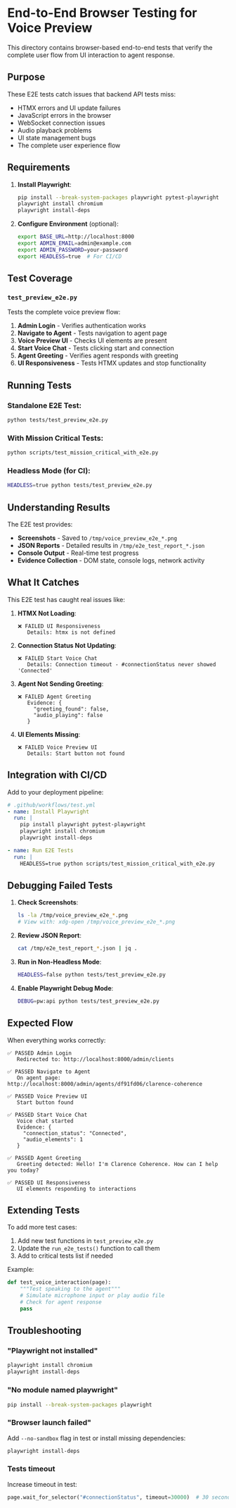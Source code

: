 # End-to-End Browser Testing for Voice Preview

This directory contains browser-based end-to-end tests that verify the complete user flow from UI interaction to agent response.

## Purpose

These E2E tests catch issues that backend API tests miss:
- HTMX errors and UI update failures
- JavaScript errors in the browser
- WebSocket connection issues
- Audio playback problems
- UI state management bugs
- The complete user experience flow

## Requirements

1. **Install Playwright**:
   ```bash
   pip install --break-system-packages playwright pytest-playwright
   playwright install chromium
   playwright install-deps
   ```

2. **Configure Environment** (optional):
   ```bash
   export BASE_URL=http://localhost:8000
   export ADMIN_EMAIL=admin@example.com
   export ADMIN_PASSWORD=your-password
   export HEADLESS=true  # For CI/CD
   ```

## Test Coverage

### `test_preview_e2e.py`

Tests the complete voice preview flow:

1. **Admin Login** - Verifies authentication works
2. **Navigate to Agent** - Tests navigation to agent page
3. **Voice Preview UI** - Checks UI elements are present
4. **Start Voice Chat** - Tests clicking start and connection
5. **Agent Greeting** - Verifies agent responds with greeting
6. **UI Responsiveness** - Tests HTMX updates and stop functionality

## Running Tests

### Standalone E2E Test:
```bash
python tests/test_preview_e2e.py
```

### With Mission Critical Tests:
```bash
python scripts/test_mission_critical_with_e2e.py
```

### Headless Mode (for CI):
```bash
HEADLESS=true python tests/test_preview_e2e.py
```

## Understanding Results

The E2E test provides:
- **Screenshots** - Saved to `/tmp/voice_preview_e2e_*.png`
- **JSON Reports** - Detailed results in `/tmp/e2e_test_report_*.json`
- **Console Output** - Real-time test progress
- **Evidence Collection** - DOM state, console logs, network activity

## What It Catches

This E2E test has caught real issues like:

1. **HTMX Not Loading**:
   ```
   ❌ FAILED UI Responsiveness
      Details: htmx is not defined
   ```

2. **Connection Status Not Updating**:
   ```
   ❌ FAILED Start Voice Chat
      Details: Connection timeout - #connectionStatus never showed 'Connected'
   ```

3. **Agent Not Sending Greeting**:
   ```
   ❌ FAILED Agent Greeting
      Evidence: {
        "greeting_found": false,
        "audio_playing": false
      }
   ```

4. **UI Elements Missing**:
   ```
   ❌ FAILED Voice Preview UI
      Details: Start button not found
   ```

## Integration with CI/CD

Add to your deployment pipeline:

```yaml
# .github/workflows/test.yml
- name: Install Playwright
  run: |
    pip install playwright pytest-playwright
    playwright install chromium
    playwright install-deps

- name: Run E2E Tests
  run: |
    HEADLESS=true python scripts/test_mission_critical_with_e2e.py
```

## Debugging Failed Tests

1. **Check Screenshots**:
   ```bash
   ls -la /tmp/voice_preview_e2e_*.png
   # View with: xdg-open /tmp/voice_preview_e2e_*.png
   ```

2. **Review JSON Report**:
   ```bash
   cat /tmp/e2e_test_report_*.json | jq .
   ```

3. **Run in Non-Headless Mode**:
   ```bash
   HEADLESS=false python tests/test_preview_e2e.py
   ```

4. **Enable Playwright Debug Mode**:
   ```bash
   DEBUG=pw:api python tests/test_preview_e2e.py
   ```

## Expected Flow

When everything works correctly:

```
✅ PASSED Admin Login
   Redirected to: http://localhost:8000/admin/clients

✅ PASSED Navigate to Agent
   On agent page: http://localhost:8000/admin/agents/df91fd06/clarence-coherence

✅ PASSED Voice Preview UI
   Start button found

✅ PASSED Start Voice Chat
   Voice chat started
   Evidence: {
     "connection_status": "Connected",
     "audio_elements": 1
   }

✅ PASSED Agent Greeting
   Greeting detected: Hello! I'm Clarence Coherence. How can I help you today?

✅ PASSED UI Responsiveness
   UI elements responding to interactions
```

## Extending Tests

To add more test cases:

1. Add new test functions in `test_preview_e2e.py`
2. Update the `run_e2e_tests()` function to call them
3. Add to critical tests list if needed

Example:
```python
def test_voice_interaction(page):
    """Test speaking to the agent"""
    # Simulate microphone input or play audio file
    # Check for agent response
    pass
```

## Troubleshooting

### "Playwright not installed"
```bash
playwright install chromium
playwright install-deps
```

### "No module named playwright"
```bash
pip install --break-system-packages playwright
```

### "Browser launch failed"
Add `--no-sandbox` flag in test or install missing dependencies:
```bash
playwright install-deps
```

### Tests timeout
Increase timeout in test:
```python
page.wait_for_selector("#connectionStatus", timeout=30000)  # 30 seconds
```
